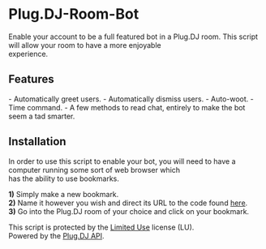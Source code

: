 Plug.DJ-Room-Bot
================
Enable your account to be a full featured bot in a Plug.DJ room. This script will allow your room to have a more enjoyable<br>
experience.

<h2>Features</h2>
- Automatically greet users.
- Automatically dismiss users.
- Auto-woot.
- Time command.
- A few methods to read chat, entirely to make the bot seem a tad smarter.

<h2>Installation</h2>
In order to use this script to enable your bot, you will need to have a computer running some sort of web browser which<br>
has the ability to use bookmarks.

<b>1)</b> Simply make a new bookmark.<br>
<b>2)</b> Name it however you wish and direct its URL to the code found <a href="http://bit.ly/SRQVIQ">here</a>.<br>
<b>3)</b> Go into the Plug.DJ room of your choice and click on your bookmark.<br>

This script is protected by the <a href="http://harry-j.com/projects/LU.txt">Limited Use</a> license (LU).<br>
Powered by the <a href="http://blog.plug.dj/api-documentation/">Plug.DJ API</a>.